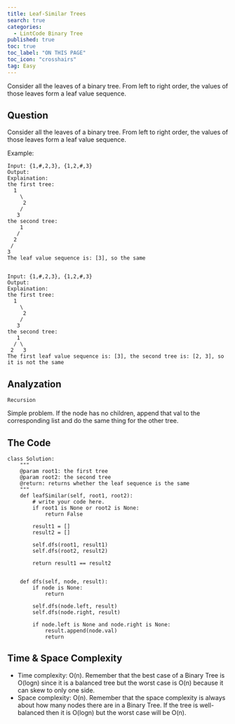 ```yaml
---
title: Leaf-Similar Trees
search: true
categories:
  - LintCode Binary Tree
published: true
toc: true
toc_label: "ON THIS PAGE"
toc_icon: "crosshairs"
tag: Easy
---
```


Consider all the leaves of a binary tree.  From left to right order, the values of those leaves form a leaf value sequence.

## Question

Consider all the leaves of a binary tree.  From left to right order, the values of those leaves form a leaf value sequence.

Example:
```
Input: {1,#,2,3}, {1,2,#,3}
Output: 
Explaination: 
the first tree:
  1
    \                
     2                
    /                 
   3   
the second tree:
    1
   /
  2
 /
3
The leaf value sequence is: [3], so the same


Input: {1,#,2,3}, {1,2,#,3}
Output: 
Explaination: 
the first tree:
  1
    \                
     2                
    /                 
   3   
the second tree:
   1
  / \                
 2   3    
The first leaf value sequence is: [3], the second tree is: [2, 3], so it is not the same
```

## Analyzation
`Recursion`

Simple problem. If the node has no children, append that val to the corresponding list and do the same thing for the other tree.

## The Code
```
class Solution:
    """
    @param root1: the first tree
    @param root2: the second tree
    @return: returns whether the leaf sequence is the same
    """
    def leafSimilar(self, root1, root2):
        # write your code here.
        if root1 is None or root2 is None:
            return False
        
        result1 = []
        result2 = []
            
        self.dfs(root1, result1)
        self.dfs(root2, result2)
        
        return result1 == result2
    
    
    def dfs(self, node, result):
        if node is None:
            return
        
        self.dfs(node.left, result)
        self.dfs(node.right, result)
            
        if node.left is None and node.right is None:
            result.append(node.val)
            return
```

## Time & Space Complexity
- Time complexity: O(n). Remember that the best case of a Binary Tree is O(logn) since it is a balanced tree but the worst case is O(n) because it can skew to only one side.
- Space complexity: O(n). Remember that the space complexity is always about how many nodes there are in a Binary Tree. If the tree is well-balanced then it is O(logn) but the worst case will be O(n).
